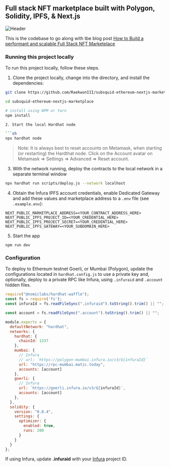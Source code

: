 ## Full stack NFT marketplace built with Polygon, Solidity, IPFS, & Next.js

![Header](https://miro.medium.com/max/4800/1*oOVXVZTj0xJ-6Lzy3mRRhw.webp)

This is the codebase to go along with tbe blog post [How to Build a performant and scalable Full Stack NFT Marketplace]([https://dev.to/dabit3/building-scalable-full-stack-apps-on-ethereum-with-polygon-2cfb](https://medium.com/subsquid/how-to-build-a-performant-and-scalable-full-stack-nft-marketplace-63c12466b959))

### Running this project locally

To run this project locally, follow these steps.

1. Clone the project locally, change into the directory, and install the dependencies:

```sh
git clone https://github.com/RaekwonIII/subsquid-ethereum-nextjs-marketplace.git

cd subsquid-ethereum-nextjs-marketplace

# install using NPM or Yarn
npm install

2. Start the local Hardhat node

```sh
npx hardhat node
```

> Note: It is always best to reset accounts on Metamask, when starting (or restarting) the Hardthat node. Click on the Account avatar on Metamask => Settings => Advanced => Reset account.

3. With the network running, deploy the contracts to the local network in a separate terminal window

```sh
npx hardhat run scripts/deploy.js --network localhost
```

4. Obtain the Infura IPFS account credentials, enable Dedicated Gateway and add these values and marketplace address to a `.env` file (see `.example.env`):

```
NEXT_PUBLIC_MARKETPLACE_ADDRESS=<YOUR_CONTRACT_ADDRESS_HERE>
NEXT_PUBLIC_IPFS_PROJECT_ID=<YOUR_CREDENTIAL_HERE>
NEXT_PUBLIC_IPFS_PROJECT_SECRET=<YOUR_CREDENTIAL_HERE>
NEXT_PUBLIC_IPFS_GATEWAY=<YOUR_SUBDOMAIN_HERE>
```

5. Start the app

```
npm run dev
```

### Configuration

To deploy to Ethereum testnet Goerli, or Mumbai (Polygon), update the configurations located in `hardhat.config.js` to use a private key and, optionally, deploy to a private RPC like Infura, using `.infuraid` and `.account` hidden files.

```javascript
require("@nomiclabs/hardhat-waffle");
const fs = require('fs');
const infuraId = fs.readFileSync(".infuraid").toString().trim() || ""; // process.env.INFURA_NODE_ID;//

const account = fs.readFileSync(".account").toString().trim() || "";

module.exports = {
  defaultNetwork: "hardhat",
  networks: {
    hardhat: {
      chainId: 1337
    },
    mumbai: {
      // Infura
      // url: `https://polygon-mumbai.infura.io/v3/${infuraId}`
      url: "https://rpc-mumbai.matic.today",
      accounts: [account]
    },
    goerli: {
      // Infura
      url: `https://goerli.infura.io/v3/${infuraId}`,
      accounts: [account]
    },
  },
  solidity: {
    version: "0.8.4",
    settings: {
      optimizer: {
        enabled: true,
        runs: 200
      }
    }
  }
};
```

If using Infura, update __.infuraid__ with your [Infura](https://infura.io/) project ID.
